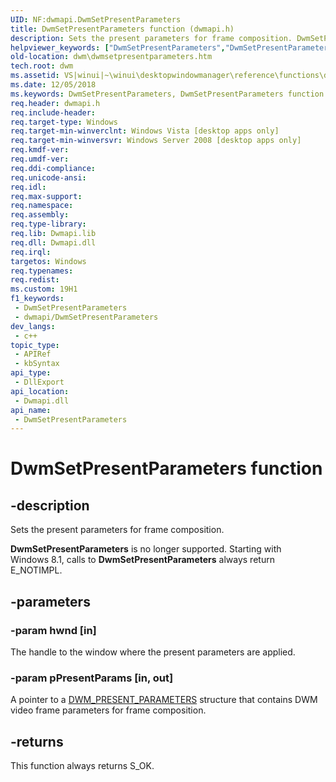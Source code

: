 ```yaml
---
UID: NF:dwmapi.DwmSetPresentParameters
title: DwmSetPresentParameters function (dwmapi.h)
description: Sets the present parameters for frame composition. DwmSetPresentParameters is no longer supported. Starting with Windows 8.1, calls to DwmSetPresentParameters always return E_NOTIMPL.
helpviewer_keywords: ["DwmSetPresentParameters","DwmSetPresentParameters function [Desktop Window Manager]","_udwm_dwmsetpresentparameters","_udwm_dwmsetpresentparameters_cpp","dwm.dwmsetpresentparameters","dwmapi/DwmSetPresentParameters","winui._udwm_dwmsetpresentparameters"]
old-location: dwm\dwmsetpresentparameters.htm
tech.root: dwm
ms.assetid: VS|winui|~\winui\desktopwindowmanager\reference\functions\dwmsetpresentparameters.htm
ms.date: 12/05/2018
ms.keywords: DwmSetPresentParameters, DwmSetPresentParameters function [Desktop Window Manager], _udwm_dwmsetpresentparameters, _udwm_dwmsetpresentparameters_cpp, dwm.dwmsetpresentparameters, dwmapi/DwmSetPresentParameters, winui._udwm_dwmsetpresentparameters
req.header: dwmapi.h
req.include-header: 
req.target-type: Windows
req.target-min-winverclnt: Windows Vista [desktop apps only]
req.target-min-winversvr: Windows Server 2008 [desktop apps only]
req.kmdf-ver: 
req.umdf-ver: 
req.ddi-compliance: 
req.unicode-ansi: 
req.idl: 
req.max-support: 
req.namespace: 
req.assembly: 
req.type-library: 
req.lib: Dwmapi.lib
req.dll: Dwmapi.dll
req.irql: 
targetos: Windows
req.typenames: 
req.redist: 
ms.custom: 19H1
f1_keywords:
 - DwmSetPresentParameters
 - dwmapi/DwmSetPresentParameters
dev_langs:
 - c++
topic_type:
 - APIRef
 - kbSyntax
api_type:
 - DllExport
api_location:
 - Dwmapi.dll
api_name:
 - DwmSetPresentParameters
---
```


# DwmSetPresentParameters function


## -description

Sets the present parameters for frame composition.
        
            

<b>DwmSetPresentParameters</b> is no longer supported. Starting with Windows 8.1, calls to <b>DwmSetPresentParameters</b> always return E_NOTIMPL.

## -parameters

### -param hwnd [in]

The handle to the window where the present parameters are applied.

### -param pPresentParams [in, out]

A pointer to a <a href="/windows/desktop/api/dwmapi/ns-dwmapi-dwm_present_parameters">DWM_PRESENT_PARAMETERS</a> structure that contains DWM video frame parameters for frame composition.

## -returns

This function always returns S_OK.